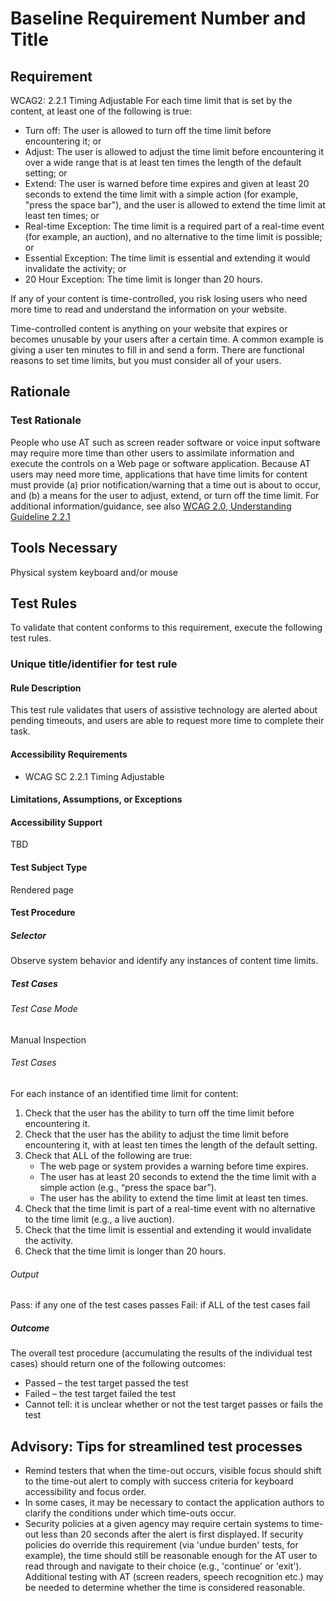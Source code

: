 # Baseline Requirement Number and Title
## Requirement
WCAG2: 2.2.1 Timing Adjustable
For each time limit that is set by the content, at least one of the following is true:
* Turn off: The user is allowed to turn off the time limit before encountering it; or
* Adjust: The user is allowed to adjust the time limit before encountering it over a wide range that is at least ten times the length of the default setting; or
* Extend: The user is warned before time expires and given at least 20 seconds to extend the time limit with a simple action (for example, "press the space bar"), and the user is allowed to extend the time limit at least ten times; or
* Real-time Exception: The time limit is a required part of a real-time event (for example, an auction), and no alternative to the time limit is possible; or
* Essential Exception: The time limit is essential and extending it would invalidate the activity; or
* 20 Hour Exception: The time limit is longer than 20 hours.

If any of your content is time-controlled, you risk losing users who need more time to read and understand the information on your website.

Time-controlled content is anything on your website that expires or becomes unusable by your users after a certain time. A common example is giving a user ten minutes to fill in and send a form. There are functional reasons to set time limits, but you must consider all of your users.

## Rationale
### Test Rationale
People who use AT such as screen reader software or voice input software may require more time than other users to assimilate information and execute the controls on a Web page or software application. Because AT users may need more time, applications that have time limits for content must provide (a) prior notification/warning that a time out is about to occur, and (b) a means for the user to adjust, extend, or turn off the time limit.
For additional information/guidance, see also [WCAG 2.0, Understanding Guideline 2.2.1](https://www.w3.org/TR/UNDERSTANDING-WCAG20/time-limits-required-behaviors.html)

## Tools Necessary
Physical system keyboard and/or mouse

## Test Rules
To validate that content conforms to this requirement, execute the following test rules.

### Unique title/identifier for test rule
#### Rule Description
This test rule validates that users of assistive technology are alerted about pending timeouts, and users are able to request more time to complete their task.

#### Accessibility Requirements
*	WCAG SC 2.2.1 Timing Adjustable

#### Limitations, Assumptions, or Exceptions

#### Accessibility Support
TBD

#### Test Subject Type
Rendered page

#### Test Procedure
##### Selector
Observe system behavior and identify any instances of content time limits.

##### Test Cases
###### Test Case Mode
Manual Inspection

###### Test Cases
For each instance of an identified time limit for content:
1.	Check that the user has the ability to turn off the time limit before encountering it.
2.	Check that the user has the ability to adjust the time limit before encountering it, with at least ten times the length of the default setting.
3.	Check that ALL of the following are true:
    * The web page or system provides a warning before time expires.
    * The user has at least 20 seconds to extend the the time limit with a simple action (e.g., “press the space bar”).
    * The user has the ability to extend the time limit at least ten times.
4.	Check that the time limit is part of a real-time event with no alternative to the time limit (e.g., a live auction).
5.	Check that the time limit is essential and extending it would invalidate the activity.
6.	Check that the time limit is longer than 20 hours.

###### Output
Pass: if any one of the test cases passes
Fail: if ALL of the test cases fail

##### Outcome
The overall test procedure (accumulating the results of the individual test cases) should return one of the following outcomes:
* Passed – the test target passed the test
* Failed – the test target failed the test
* Cannot tell: it is unclear whether or not the test target passes or fails the test

## Advisory: Tips for streamlined test processes
* Remind testers that when the time-out occurs, visible focus should shift to the time-out alert to comply with success criteria for keyboard accessibility and focus order.
* In some cases, it may be necessary to contact the application authors to clarify the conditions under which time-outs occur.
* Security policies at a given agency may require certain systems to time-out less than 20 seconds after the alert is first displayed. If security policies do override this requirement (via 'undue burden' tests, for example), the time should still be reasonable enough for the AT user to read through and navigate to their choice (e.g., 'continue' or 'exit'). Additional testing with AT (screen readers, speech recognition etc.) may be needed to determine whether the time is considered reasonable.

